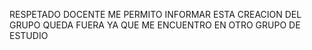 RESPETADO DOCENTE ME PERMITO INFORMAR ESTA CREACION DEL GRUPO QUEDA FUERA YA QUE ME ENCUENTRO EN OTRO GRUPO DE ESTUDIO
